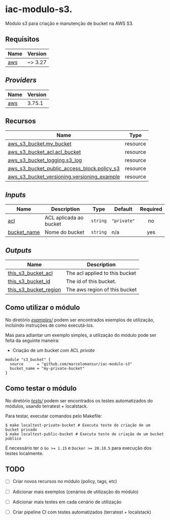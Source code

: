 # iac-modulo-s3.
Módulo s3 para criação e manutenção de bucket na AWS S3.

## Requisitos

| Name | Version |
|------|---------|
| <a name="requirement_aws"></a> [aws](#requirement\_aws) | ~> 3.27 |

## _Providers_

| Name | Version |
|------|---------|
| <a name="provider_aws"></a> [aws](#provider\_aws) | 3.75.1 |

## Recursos

| Name | Type |
|------|------|
| [aws_s3_bucket.my_bucket](https://registry.terraform.io/providers/hashicorp/aws/latest/docs/resources/s3_bucket) | resource |
| [aws_s3_bucket_acl.acl_bucket](https://registry.terraform.io/providers/hashicorp/aws/latest/docs/resources/s3_bucket_acl) | resource |
| [aws_s3_bucket_logging.s3_log](https://registry.terraform.io/providers/hashicorp/aws/latest/docs/resources/s3_bucket_logging) | resource |
| [aws_s3_bucket_public_access_block.policy_s3](https://registry.terraform.io/providers/hashicorp/aws/latest/docs/resources/s3_bucket_public_access_block) | resource |
| [aws_s3_bucket_versioning.versioning_example](https://registry.terraform.io/providers/hashicorp/aws/latest/docs/resources/s3_bucket_versioning) | resource |

## _Inputs_

| Name | Description | Type | Default | Required |
|------|-------------|------|---------|:--------:|
| <a name="input_acl"></a> [acl](#input\_acl) | ACL aplicada ao bucket | `string` | `"private"` | no |
| <a name="input_bucket_name"></a> [bucket\_name](#input\_bucket\_name) | Nome do bucket | `string` | n/a | yes |

## _Outputs_

| Name | Description |
|------|-------------|
| <a name="output_this_s3_bucket_acl"></a> [this\_s3\_bucket\_acl](#output\_this\_s3\_bucket\_acl) | The acl applied to this bucket |
| <a name="output_this_s3_bucket_id"></a> [this\_s3\_bucket\_id](#output\_this\_s3\_bucket\_id) | The id of this bucket. |
| <a name="output_this_s3_bucket_region"></a> [this\_s3\_bucket\_region](#output\_this\_s3\_bucket\_region) | The aws region of this bucket |


## Como utilizar o módulo

No diretório [_examples/_](examples/) podem ser encontrados exemplos de utilização, incluindo instruções de como executá-los.

Mas para adiantar um exemplo simples, a utilização do módulo pode ser feita da seguinte maneira:

- Criação de um bucket com ACL _private_

```hcl
module "s3_bucket" {
  source      = "github.com/marcelomansur/iac-modulo-s3"
  bucket_name = "my-private-bucket"
}
```

## Como testar o módulo

No diretório [_tests/_](tests/) podem ser encontrados os testes automatizados do módulos, usando terratest + localstack.

Para testar, executar comandos pelo Makefile:

```
$ make localtest-private-bucket # Executa teste de criação de um bucket privado
$ make localtest-public-bucket # Executa teste de criação de um bucket público
```
É necessário ter o `Go >= 1.15` e `Docker >= 20.10.5` para execução dos testes localmente.

## TODO

- [ ] Criar novos recursos no módulo (policy, tags, etc)
- [ ] Adicionar mais exemplos (cenários de utilização do módulo)
- [ ] Adicionar mais testes em cada cenário de utilização
- [ ] Criar pipeline CI com testes automatizados (terratest + localstack)

